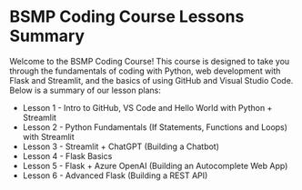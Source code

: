 # BSMP Coding Course Lessons Summary

Welcome to the BSMP Coding Course! This course is designed to take you through the fundamentals of coding with Python, web development with Flask and Streamlit, and the basics of using GitHub and Visual Studio Code. Below is a summary of our lesson plans:

- Lesson 1 - Intro to GitHub, VS Code and Hello World with Python + Streamlit
- Lesson 2 - Python Fundamentals (If Statements, Functions and Loops) with Streamlit
- Lesson 3 - Streamlit + ChatGPT (Building a Chatbot)
- Lesson 4 - Flask Basics
- Lesson 5 - Flask + Azure OpenAI (Building an Autocomplete Web App)
- Lesson 6 - Advanced Flask (Building a REST API)
